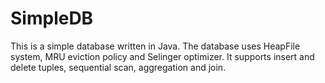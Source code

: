# SimpleDB

This is a simple database written in Java. The database uses HeapFile system, MRU eviction policy and Selinger optimizer. It supports insert and delete tuples, sequential scan, aggregation and join. 
